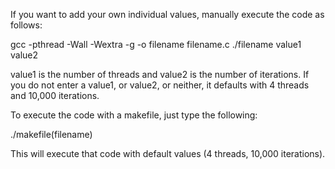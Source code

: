 If you want to add your own individual values, manually execute the code as follows:

gcc -pthread -Wall -Wextra -g -o filename filename.c
./filename value1 value2

value1 is the number of threads and value2 is the number of iterations. If you do not enter a value1, or value2, or neither, it defaults with 4 threads and 10,000 iterations.

To execute the code with a makefile, just type the following:

./makefile(filename)

This will execute that code with default values (4 threads, 10,000 iterations).